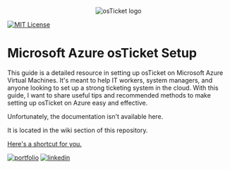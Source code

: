 <p align="center">
<img src="https://github.com/shoganaich/azure-osticket/assets/112911007/bb29a051-adcc-4712-a879-4b17103d644f" alt="osTicket logo"/>
</p>

[![MIT License](https://img.shields.io/badge/License-MIT-green.svg)](https://choosealicense.com/licenses/mit/)

# Microsoft Azure osTicket Setup

This guide is a detailed resource in setting up osTicket on Microsoft Azure Virtual Machines. It's meant to help IT workers, system managers, and anyone looking to set up a strong ticketing system in the cloud. With this guide, I want to share useful tips and recommended methods to make setting up osTicket on Azure easy and effective.

Unfortunately, the documentation isn't available here.

It is located in the wiki section of this repository.

[Here's a shortcut for you.](https://github.com/shoganaich/azure-osticket/wiki)

[![portfolio](https://img.shields.io/badge/my_portfolio-000?style=for-the-badge&logo=ko-fi&logoColor=white)](https://www.github.com/shoganaich/)
[![linkedin](https://img.shields.io/badge/linkedin-0A66C2?style=for-the-badge&logo=linkedin&logoColor=white)](https://www.linkedin.com/in/victordccardoso/)
